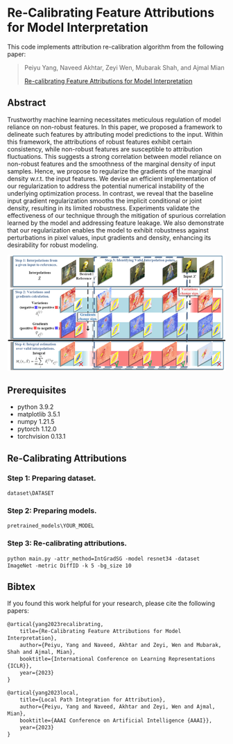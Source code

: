 # Re-Calibrating Feature Attributions for Model Interpretation

This code implements attribution re-calibration algorithm from the following paper:

> Peiyu Yang, Naveed Akhtar, Zeyi Wen, Mubarak Shah, and Ajmal Mian
>
> [Re-calibrating Feature Attributions for Model Interpretation](https://scholar.google.com/citations?view_op=view_citation&hl=en&user=Xqmlj18AAAAJ&sortby=pubdate&citation_for_view=Xqmlj18AAAAJ:kzcrU_BdoSEC)


## Abstract

Trustworthy machine learning necessitates meticulous regulation of model reliance on non-robust features. In this paper, we proposed a framework to delineate such features by attributing model predictions to the input. Within this framework, the attributions of robust features exhibit certain consistency, while non-robust features are susceptible to attribution fluctuations. This suggests a strong correlation between model reliance on non-robust features and the smoothness of the marginal density of input samples. Hence, we propose to regularize the gradients of the marginal density w.r.t. the input features. We devise an efficient implementation of our regularization to address the potential numerical instability of the underlying optimization process. In contrast, we reveal that the baseline input gradient regularization smooths the implicit conditional or joint density, resulting in its limited robustness. Experiments validate the effectiveness of our technique through the mitigation of spurious correlation learned by the model and addressing feature leakage. We also demonstrate that our regularization enables the model to exhibit robustness against perturbations in pixel values, input gradients and density, enhancing its desirability for robust modeling.

![LPI](figs/attribution_recalibration.png)

## Prerequisites

- python 3.9.2
- matplotlib 3.5.1
- numpy 1.21.5
- pytorch 1.12.0
- torchvision 0.13.1

## Re-Calibrating Attributions

### Step 1: Preparing dataset.
```
dataset\DATASET
```

### Step 2: Preparing models.
```
pretrained_models\YOUR_MODEL
```

### Step 3: Re-calibrating attributions.

```
python main.py -attr_method=IntGradSG -model resnet34 -dataset ImageNet -metric DiffID -k 5 -bg_size 10
```

## Bibtex
If you found this work helpful for your research, please cite the following papers:
```
@artical{yang2023recalibrating,
    title={Re-Calibrating Feature Attributions for Model Interpretation},
    author={Peiyu, Yang and Naveed, Akhtar and Zeyi, Wen and Mubarak, Shah and Ajmal, Mian},
    booktitle={International Conference on Learning Representations {ICLR}},
    year={2023}
}
```
```
@artical{yang2023local,
    title={Local Path Integration for Attribution},
    author={Peiyu, Yang and Naveed, Akhtar and Zeyi, Wen and Ajmal, Mian},
    booktitle={AAAI Conference on Artificial Intelligence {AAAI}},
    year={2023}
}
```